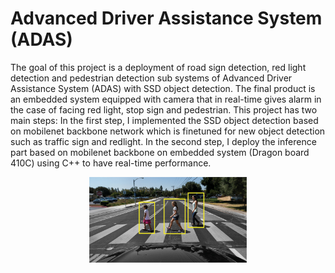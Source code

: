 # Advanced Driver Assistance System (ADAS) 

The goal of this project is a deployment of road sign detection, red light detection and pedestrian detection sub systems of Advanced Driver Assistance System (ADAS) with SSD object detection. 
The final product is an embedded system equipped with camera that in real-time gives alarm in the case of facing red light, 
stop sign and pedestrian. 
This project has two main steps: 
In the first step, I implemented the SSD object detection based on mobilenet backbone network which is finetuned for new 
object detection such as traffic sign and redlight.
In the second step, I deploy the inference part based on mobilenet backbone on embedded system (Dragon board 410C) using C++ to 
have real-time performance. 


<p align="center">
  <img  src="images/adas_pedestrian.jpg" alt="alt text" width="50%" height="50%" title="Pedestrain detection">
</p>
